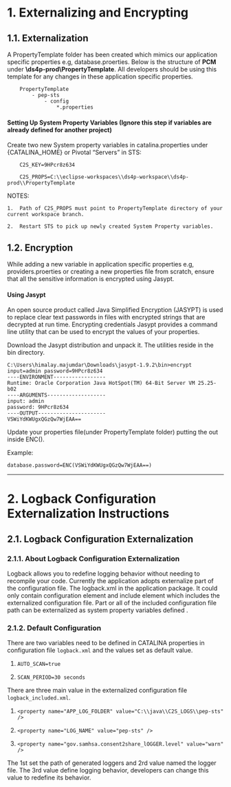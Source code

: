 # 1. Externalizing and Encrypting

## 1.1. Externalization

A PropertyTemplate folder has been created which mimics our application specific properties e.g, database.proerties.
Below is the structure of <b>PCM</b> under <b>\ds4p-prod\PropertyTemplate</b>. All developers should be using this template for any changes in these application specific properties.
	
		PropertyTemplate
			- pep-sts
				- config
					*.properties

#### Setting Up System Property Variables (Ignore this step if variables are already defined for another project)
Create two new System property variables in catalina.properties under {CATALINA_HOME} or Pivotal “Servers” in STS:

		C2S_KEY=9HPcr8z634

		C2S_PROPS=C:\\eclipse-workspaces\\ds4p-workspace\\ds4p-prod\\PropertyTemplate

NOTES:

	1.	Path of C2S_PROPS must point to PropertyTemplate directory of your current workspace branch.

	2.	Restart STS to pick up newly created System Property variables.



## 1.2.	Encryption

While adding a new variable in application specific properties e.g, providers.proerties or creating a new properties file from scratch, ensure that all the sensitive information is encrypted using Jasypt.

#### Using Jasypt
An open source product called Java Simplified Encryption (JASYPT) is used to replace clear text passwords in files with encrypted strings that are decrypted at run time. Encrypting credentials Jasypt provides a command line utility that can be used to encrypt the values of your properties.

Download the Jasypt distribution and unpack it. The utilities reside in the bin directory.

	C:\Users\himalay.majumdar\Downloads\jasypt-1.9.2\bin>encrypt input=admin password=9HPcr8z634
	----ENVIRONMENT-----------------
	Runtime: Oracle Corporation Java HotSpot(TM) 64-Bit Server VM 25.25-b02
	----ARGUMENTS-------------------
	input: admin
	password: 9HPcr8z634
	----OUTPUT----------------------
	VSWiYdKWUgxQGzQw7WjEAA==

Update your properties file(under PropertyTemplate folder) putting the out inside ENC().

Example:

	database.password=ENC(VSWiYdKWUgxQGzQw7WjEAA==)
--------------------------------------------------------------------------------------------------
# 2. Logback Configuration Externalization Instructions

## 2.1. Logback Configuration Externalization

### 2.1.1. About Logback Configuration Externalization

Logback allows you to redefine logging behavior without needing to recompile your code. Currently the application adopts externalize part of the configuration file. The logback.xml in the application package. It could only contain configuration element and include element which includes the externalized configuration file. Part or all of the included configuration file path can be externalized as system property variables defined .

### 2.1.2. Default Configuration
There are two variables need to be defined in CATALINA properties in configuration file `logback.xml` and the values set as default value.

1. `AUTO_SCAN=true`

2. `SCAN_PERIOD=30 seconds`

There are three main value in the externalized configuration file `logback_included.xml`.

1. `<property name="APP_LOG_FOLDER" value="C:\\java\\C2S_LOGS\\pep-sts" />`
	
2. `<property name="LOG_NAME" value="pep-sts" />`

3. `<property name="gov.samhsa.consent2share_lOGGER.level" value="warn" />`

The 1st set the path of generated loggers and 2rd value named the logger file. The 3rd value define logging behavior, developers can change this value to redefine its behavior.  
